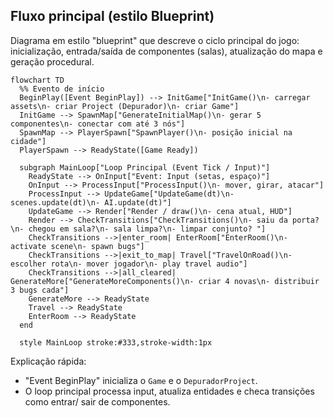 ## Fluxo principal (estilo Blueprint)

Diagrama em estilo "blueprint" que descreve o ciclo principal do jogo: inicialização,
entrada/saída de componentes (salas), atualização do mapa e geração procedural.

```mermaid
flowchart TD
  %% Evento de início
  BeginPlay([Event BeginPlay]) --> InitGame["InitGame()\n- carregar assets\n- criar Project (Depurador)\n- criar Game"]
  InitGame --> SpawnMap["GenerateInitialMap()\n- gerar 5 componentes\n- conectar com até 3 nós"]
  SpawnMap --> PlayerSpawn["SpawnPlayer()\n- posição inicial na cidade"]
  PlayerSpawn --> ReadyState([Game Ready])

  subgraph MainLoop["Loop Principal (Event Tick / Input)"]
    ReadyState --> OnInput["Event: Input (setas, espaço)"]
    OnInput --> ProcessInput["ProcessInput()\n- mover, girar, atacar"]
    ProcessInput --> UpdateGame["UpdateGame(dt)\n- scenes.update(dt)\n- AI.update(dt)"]
    UpdateGame --> Render["Render / draw()\n- cena atual, HUD"]
    Render --> CheckTransitions["CheckTransitions()\n- saiu da porta?\n- chegou em sala?\n- sala limpa?\n- limpar conjunto? "]
    CheckTransitions -->|enter_room| EnterRoom["EnterRoom()\n- activate scene\n- spawn bugs"]
    CheckTransitions -->|exit_to_map| Travel["TravelOnRoad()\n- escolher rota\n- mover jogador\n- play travel audio"]
    CheckTransitions -->|all_cleared| GenerateMore["GenerateMoreComponents()\n- criar 4 novas\n- distribuir 3 bugs cada"]
    GenerateMore --> ReadyState
    Travel --> ReadyState
    EnterRoom --> ReadyState
  end

  style MainLoop stroke:#333,stroke-width:1px
```

Explicação rápida:
- "Event BeginPlay" inicializa o `Game` e o `DepuradorProject`.
- O loop principal processa input, atualiza entidades e checa transições
  como entrar/ sair de componentes.
